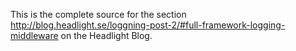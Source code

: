 This is the complete source for the section http://blog.headlight.se/loggning-post-2/#full-framework-logging-middleware on the Headlight Blog.
